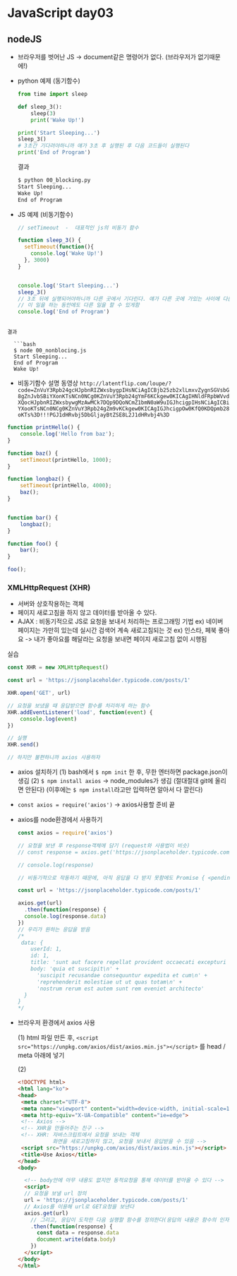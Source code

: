 # JavaScript day03

## nodeJS

- 브라우저를 벗어난 JS -> document같은 명령어가 없다. (브라우저가 없기때문에!)



- python 예제 (동기함수)

  ```python
  from time import sleep
  
  def sleep_3():
      sleep(3)
      print('Wake Up!')
  
  print('Start Sleeping...')
  sleep_3()
  # 3초간 기다려야하니까 얘가 3초 후 실행된 후 다음 코드들이 실행된다
  print('End of Program')
  ```

  결과

  ```bash
  $ python 00_blocking.py
  Start Sleeping...
  Wake Up!
  End of Program
  ```

  

- JS 예제 (비동기함수)

  ```javascript
  // setTimeout  -  대표적인 js의 비동기 함수
  
  function sleep_3() {
    setTimeout(function(){
      console.log('Wake Up!')
    }, 3000)
  }
  
  
  console.log('Start Sleeping...')
  sleep_3()  
  // 3초 뒤에 실행되어야하니까 다른 곳에서 기다린다. 얘가 다른 곳에 가있는 사이에 다른 코드들은 실행됨
  // 이 일을 하는 동안에도 다른 일을 할 수 있게함
  console.log('End of Program')
```
  
결과
  
  ```bash
  $ node 00_nonblocing.js
  Start Sleeping...
  End of Program
  Wake Up!
```
  
  

- 비동기함수 설명 동영상
  `http://latentflip.com/loupe/?code=ZnVuY3Rpb24gcHJpbnRIZWxsbygpIHsNCiAgICBjb25zb2xlLmxvZygnSGVsbG8gZnJvbSBiYXonKTsNCn0NCg0KZnVuY3Rpb24gYmF6KCkgew0KICAgIHNldFRpbWVvdXQocHJpbnRIZWxsbywgMzAwMCk7DQp9DQoNCmZ1bmN0aW9uIGJhcigpIHsNCiAgICBiYXooKTsNCn0NCg0KZnVuY3Rpb24gZm9vKCkgew0KICAgIGJhcigpOw0KfQ0KDQpmb28oKTs%3D!!!PGJ1dHRvbj5DbGljayBtZSE8L2J1dHRvbj4%3D`

```javascript
function printHello() {
    console.log('Hello from baz');
}

function baz() {
    setTimeout(printHello, 1000);
}

function longbaz() {
    setTimeout(printHello, 4000);
    baz();
}


function bar() {
    longbaz();
}

function foo() {
    bar();
}

foo();
```



### XMLHttpRequest (XHR)

- 서버와 상호작용하는 객체
- 페이지 새로고침을 하지 않고 데이터를 받아올 수 있다.
- AJAX : 비동기적으로 JS로 요청을 보내서 처리하는 프로그래밍 기법
  ex) 네이버 페이지는 가만히 있는데 실시간 검색어 계속 새로고침되는 것
  ex) 인스타, 페북 좋아요 -> 내가 좋아요를 해달라는 요청을 보내면 페이지 새로고침 없이 시행됨

실습

```javascript
const XHR = new XMLHttpRequest()

const url = 'https://jsonplaceholder.typicode.com/posts/1'

XHR.open('GET', url)

// 요청을 보냈을 때 응답받으면 함수를 처리하게 하는 함수
XHR.addEventListener('load', function(event) {
	console.log(event)
})

// 실행
XHR.send()

// 하지만 불편하니까 axios 사용하자
```

- axios 설치하기
  (1) bash에서 `$ npm init`  한 후, 무한 엔터하면 package.json이 생김
  (2) `$ npm install axios` -> node_modules가 생김  (절대절대 git에 올리면 안된다)
  (이후에는 `$ npm install`라고만 입력하면 알아서 다 깔린다)

- `const axios = require('axios')` -> axios사용할 준비 끝

- axios를 node환경에서 사용하기

  ```javascript
  const axios = require('axios')
  
  // 요청을 보낸 후 response객체에 담기 (request와 사용법이 비슷)
  // const response = axios.get('https://jsonplaceholder.typicode.com/posts/1')
  
  // console.log(response)
  
  // 비동기적으로 작동하기 때문에, 아직 응답을 다 받지 못함에도 Promise { <pending> } 라는 응답이 옴
  
  const url = 'https://jsonplaceholder.typicode.com/posts/1'
  
  axios.get(url)
    .then(function(response) {
    console.log(response.data)
  }) 
  // 우리가 원하는 응답을 받음
  /*
   data: {
      userId: 1,
      id: 1,
      title: 'sunt aut facere repellat provident occaecati excepturi optio reprehenderit',
      body: 'quia et suscipit\n' +
        'suscipit recusandae consequuntur expedita et cum\n' +
        'reprehenderit molestiae ut ut quas totam\n' +
        'nostrum rerum est autem sunt rem eveniet architecto'
    }
  }
  */
  ```

- 브라우저 환경에서 axios 사용

  (1) html 파일 만든 후, `<script src="https://unpkg.com/axios/dist/axios.min.js"></script>` 를 head / meta 아래에 넣기

  (2)

  ```html
  <!DOCTYPE html>
  <html lang="ko">
  <head>
   <meta charset="UTF-8">
   <meta name="viewport" content="width=device-width, initial-scale=1.0">
   <meta http-equiv="X-UA-Compatible" content="ie=edge">
   <!-- Axios -->
   <!-- XHR을 만들어주는 친구 -->
   <!-- XHR: 자바스크립트에서 요청을 보내는 객체
             화면을 새로고침하지 않고, 요청을 보내서 응답받을 수 있음 -->
   <script src="https://unpkg.com/axios/dist/axios.min.js"></script>
   <title>Use Axios</title>
  </head>
  <body>
  
    <!-- body안에 아무 내용도 없지만 동적요청을 통해 데이터를 받아올 수 있다 -->
    <script>
    // 요청을 보낼 url 정의
    url = 'https://jsonplaceholder.typicode.com/posts/1'
    // Axios를 이용해 url로 GET요청을 보낸다
    axios.get(url)
      // 그리고, 응답이 도착한 다음 실행할 함수를 정의한다(응답의 내용은 함수의 인자로 받는다)
      .then(function(response) {
        const data = response.data
        document.write(data.body)
      })
    </script>
  </body>
  </html>
  ```

  